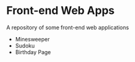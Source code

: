 # Front-end Web Apps
A repository of some front-end web applications
* Minesweeper
* Sudoku
* Birthday Page
